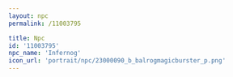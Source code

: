 ```yaml
---
layout: npc
permalink: /11003795

title: Npc
id: '11003795'
npc_name: 'Infernog'
icon_url: 'portrait/npc/23000090_b_balrogmagicburster_p.png'
---
```

